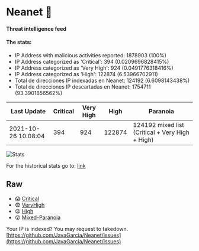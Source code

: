 # Neanet :hocho:
#### Threat intelligence feed
#### The stats:

- IP Address with malicious activities reported: 1878903 (100%)
- IP Address categorized as 'Critical':  394 (0.0209696828415%)
- IP Address categorized as 'Very High':  924 (0.0491776318416%)
- IP Address categorized as 'High':  122874 (6.53966702911)
- Total de direcciones IP indexadas en Neanet:  124192 (6.6098143438%)
- Total de direcciones IP descartadas en Neanet:  1754711 (93.3901856562%)

| Last Update | Critical | Very High | High | Paranoia |
| --- | --- | --- | --- | --- |
| 2021-10-26 10:08:04 | 394 | 924 | 122874 | 124192 mixed list (Critical + Very High + High)|

![Stats](https://docs.google.com/spreadsheets/d/e/2PACX-1vSnaNMIXVabIpDJjufMlzH7poXnshF3mgd8Is1g9ytUEzVsP5my4Trn8f-xkoLLQ38xpL3HtmUexLo6/pubchart?oid=501124687&format=image)

For the historical stats go to: [link](/stats.csv)
## Raw
- :scream: [Critical](https://raw.githubusercontent.com/JavaGarcia/Neanet/master/blacklists/neanet_critical.txt)
- :fearful: [VeryHigh](https://raw.githubusercontent.com/JavaGarcia/Neanet/master/blacklists/neanet_veryHigh.txtt)
- :frowning: [High](https://raw.githubusercontent.com/JavaGarcia/Neanet/master/blacklists/neanet_high.txt)
- :dizzy_face: [Mixed-Paranoia](https://raw.githubusercontent.com/JavaGarcia/Neanet/master/blacklists/neanet_all.txt)


Your IP is indexed? You may request to takedown. [https://github.com/JavaGarcia/Neanet/issues](https://github.com/JavaGarcia/Neanet/issues)






























































































































































































































































































































































































































































































































































































































































































































































































































































































































































































































































































































































































































































































































































































































































































































































































































































































































































































































































































































































































































































































































































































































































































































































































































































































































































































































































































































































































































































































































































































































































































































































































































































































































































































































































































































































































































































































































































































































































































































































































































































































































































































































































































































































































































































































































































































































































































































































































































































































































































































































































































































































































































































































































































































































































































































































































































































































































































































































































































































































































































































































































































































































































































































































































































































































































































































































































































































































































































































































































































































































































































































































































































































































































































































































































































































































































































































































































































































































































































































































































































































































































































































































































































































































































































































































































































































































































































































































































































































































































































































































































































































































































































































































































































































































































































































































































































































































































































































































































































